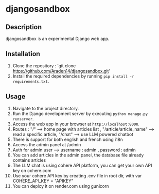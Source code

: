# djangosandbox

## Description
djangosandbox is an experimental Django web app.

## Installation
1. Clone the repository : 'git clone https://github.com/Araden14/djangosandbox.git'
2. Install the required dependencies by running `pip install -r requirements.txt`.

## Usage
1. Navigate to the project directory.
2. Run the Django development server by executing `python manage.py runserver`.
3. Access the web app in your browser at `http://localhost:8000`.
4. Routes : "/" --> home page with articles list , "/article/article_name" --> read a specific article, "/chat" --> use LLM powered chatbot
5. There is support for both english and french using i18n
6. Access the admin panel at /admin
7. Auth for admin user --> username : admin , password : admin
8. You can add articles in the admin panel, the database file already contains articles
9. The LLM chat is using cohere API platform, you can get your own API key on cohere.com
10. Use your cohere API key by creating .env file in root dir, with var COHERE_API_KEY = "APIKEY"
11. You can deploy it on render.com using gunicorn
   


